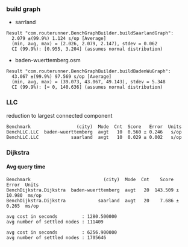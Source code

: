 ### build graph 
- sarrland 
```
Result "com.routerunner.BenchGraphBuilder.buildSaarlandGraph":
  2.079 ±(99.9%) 1.124 s/op [Average]
  (min, avg, max) = (2.026, 2.079, 2.147), stdev = 0.062
  CI (99.9%): [0.955, 3.204] (assumes normal distribution)
```
- baden-wuerttemberg.osm 
```
Result "com.routerunner.BenchGraphBuilder.buildBadenWuGraph":
  43.067 ±(99.9%) 97.569 s/op [Average]
  (min, avg, max) = (39.073, 43.067, 49.143), stdev = 5.348
  CI (99.9%): [≈ 0, 140.636] (assumes normal distribution)
```

### LLC  
reduction to largest connected component 
```
Benchmark                 (city)  Mode  Cnt  Score   Error  Units
BenchLLC.LLC  baden-wuerttemberg  avgt   10  0.560 ± 0.246   s/op
BenchLLC.LLC            saarland  avgt   10  0.029 ± 0.002   s/op
```

### Dijkstra 

#### Avg query time 

```
Benchmark                           (city)  Mode  Cnt    Score    Error  Units
BenchDijkstra.Dijkstra  baden-wuerttemberg  avgt   20  143.509 ± 10.980  ms/op
BenchDijkstra.Dijkstra            saarland  avgt   20    7.686 ±  0.265  ms/op
```

``` 
avg cost in seconds         : 1280.500000
avg number of settled nodes : 111409
```

```
avg cost in seconds         : 6256.900000
avg number of settled nodes : 1705646
```

### 